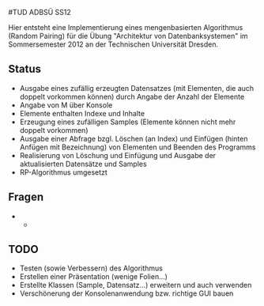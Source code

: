 #TUD ADBSÜ SS12

Hier entsteht eine Implementierung eines mengenbasierten Algorithmus (Random Pairing) für die Übung "Architektur von Datenbanksystemen" im Sommersemester 2012 an der Technischen Universität Dresden.

## Status

* Ausgabe eines zufällig erzeugten Datensatzes (mit Elementen, die auch doppelt vorkommen können) durch Angabe der Anzahl der Elemente
* Angabe von M über Konsole
* Elemente enthalten Indexe und Inhalte
* Erzeugung eines zufälligen Samples (Elemente können nicht mehr doppelt vorkommen)
* Ausgabe einer Abfrage bzgl. Löschen (an Index) und Einfügen (hinten Anfügen mit Bezeichnung) von Elementen und Beenden des Programms
* Realisierung von Löschung und Einfügung und Ausgabe der aktualisierten Datensätze und Samples
* RP-Algorithmus umgesetzt

## Fragen

* -

## TODO

* Testen (sowie Verbessern) des Algorithmus
* Erstellen einer Präsentation (wenige Folien...)
* Erstellte Klassen (Sample, Datensatz...) erweitern und auch verwenden
* Verschönerung der Konsolenanwendung bzw. richtige GUI bauen